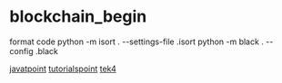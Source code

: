 # blockchain_begin

format code
	python -m isort . --settings-file .isort
	python -m black . --config .black

[javatpoint](https://www.javatpoint.com/building-a-blockchain-using-python)
[tutorialspoint](https://www.tutorialspoint.com/python_blockchain/index.htm)
[tek4](https://tek4.vn/khoa-hoc/lap-trinh-python-can-ban/final-project-3-xay-dung-blockchain-co-ban-voi-python)
